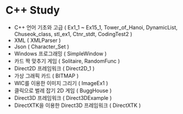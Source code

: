 # C++ Study
- C++ 언어 기초와 고급 ( Ex1_1 ~ Ex15_1,
Tower_of_Hanoi, DynamicList, Chuseok_class, stl_ex1, Ctnr_stdt, CodingTest2 )
- XML ( XMLParser )
- Json ( Character_Set )
- Windows 프로그래밍 ( SimpleWindow )
- 카드 짝 맞추기 게임 ( Solitaire, RandomFunc )
- Direct2D 프레임워크 ( Direct2D_1 )
- 가상 그래픽 카드 ( BITMAP )
- WIC를 이용한 이미지 그리기 ( ImageEx1 )
- 클릭으로 벌레 잡기 2D 게임 ( BuggHouse )
- Direct3D 프레임워크 ( Direct3DExample )
- DirectXTK을 이용한 Direct3D 프레임워크 ( DirectXTK )